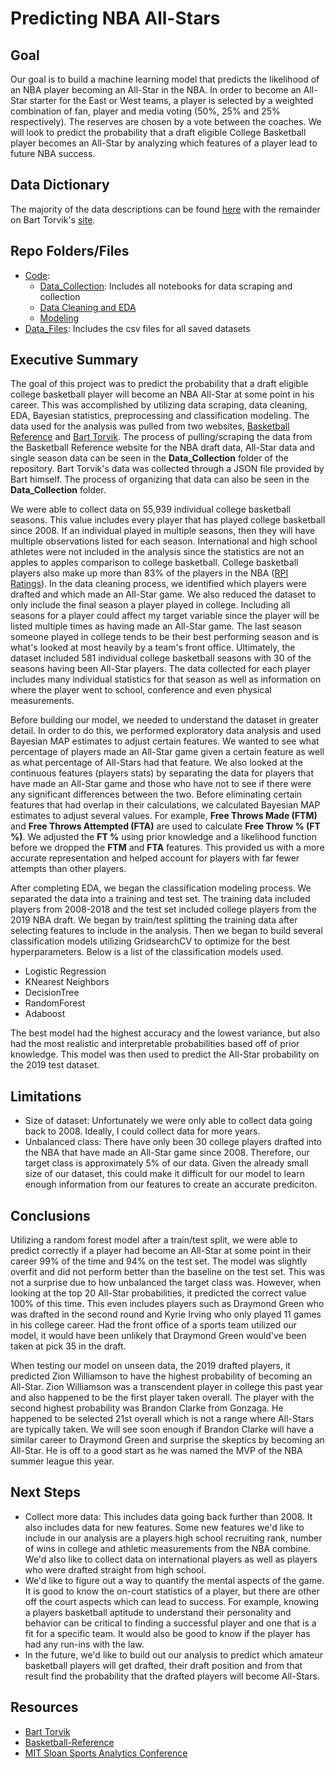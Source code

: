 # Predicting NBA All-Stars


## Goal
Our goal is to build a machine learning model that predicts the likelihood of an NBA player becoming an All-Star in the NBA. In order to become an All-Star starter  for the East or West teams, a player is selected by a weighted combination of fan, player and media voting (50%, 25% and 25% respectively). The reserves are chosen by a vote between the coaches. We will look to predict the probability that a draft eligible College Basketball player becomes an All-Star by analyzing which features of a player lead to future NBA success.

## Data Dictionary
The majority of the data descriptions can be found [here](https://www.basketball-reference.com/about/glossary.html#mp) with the remainder on Bart Torvik's [site](https://www.bigtengeeks.com/new-stat-porpagatu/).

## Repo Folders/Files
- [Code](https://github.com/lwinter819/Capstone/tree/master/Code): 
    - [Data_Collection](https://github.com/lwinter819/Capstone/tree/master/Code/Data_Collection): Includes all notebooks for data scraping and collection
    - [Data Cleaning and EDA](https://github.com/lwinter819/Capstone/blob/master/Code/Data%20Cleaning%20and%20EDA.ipynb)
    - [Modeling](https://github.com/lwinter819/Capstone/blob/master/Code/Modeling.ipynb)
- [Data_Files](https://github.com/lwinter819/Capstone/tree/master/Data_Files): Includes the csv files for all saved datasets


## Executive Summary
The goal of this project was to predict the probability that a draft eligible college basketball player will become an NBA All-Star at some point in his career. This was accomplished by utilizing data scraping, data cleaning, EDA, Bayesian statistics, preprocessing and classification modeling. The data used for the analysis was pulled from two websites, [Basketball Reference](https://www.sports-reference.com/cbb/play-index/psl_finder.cgi?request=1&match=combined&year_min=2006&year_max=2019&conf_id=&school_id=&class_is_fr=Y&class_is_so=Y&class_is_jr=Y&class_is_sr=Y&pos_is_g=Y&pos_is_gf=Y&pos_is_fg=Y&pos_is_f=Y&pos_is_fc=Y&pos_is_cf=Y&pos_is_c=Y&games_type=A&qual=&c1stat=&c1comp=&c1val=&c2stat=&c2comp=&c2val=&c3stat=&c3comp=&c3val=&c4stat=&c4comp=&c4val=&order_by=pts&order_by_asc=&offset=0) and [Bart Torvik](http://barttorvik.com). The process of pulling/scraping the data from the Basketball Reference website for the NBA draft data, All-Star data and single season data can be seen in the **Data_Collection** folder of the repository. Bart Torvik's data was collected through a JSON file provided by Bart himself. The process of organizing that data can also be seen in the **Data_Collection** folder. 

We were able to collect data on 55,939 individual college basketball seasons. This value includes every player that has played college basketball since 2008. If an individual played in multiple seasons, then they will have multiple observations listed for each season. International and high school athletes were not included in the analysis since the statistics are not an apples to apples comparison to college basketball. College basketball players also make up more than 83% of the players in the NBA ([RPI Ratings](http://rpiratings.com/NBA.php)). In the data cleaning process, we identified which players were drafted and which made an All-Star game. We also reduced the dataset to only include the final season a player played in college. Including all seasons for a player could affect my target variable since the player will be listed multiple times as having made an All-Star game. The last season someone played in college tends to be their best performing season and is what's looked at most heavily by a team's front office. Ultimately, the dataset included 581 individual college basketball seasons with 30 of the seasons having been All-Star players. The data collected for each player includes many individual statistics for that season as well as information on where the player went to school, conference and even physical measurements. 

Before building our model, we needed to understand the dataset in greater detail. In order to do this, we performed exploratory data analysis and used Bayesian MAP estimates to adjust certain features. We wanted to see what percentage of players made an All-Star game given a certain feature as well as what percentage of All-Stars had that feature. We also looked at the continuous features (players stats) by separating the data for players that have made an All-Star game and those who have not to see if there were any significant differences between the two. Before eliminating certain features that had overlap in their calculations, we calculated Bayesian MAP estimates to adjust several values. For example, **Free Throws Made (FTM)** and **Free Throws Attempted (FTA)** are used to calculate **Free Throw % (FT %)**. We adjusted the **FT %** using prior knowledge and a likelihood function before we dropped the **FTM** and **FTA** features. This provided us with a more accurate representation and helped account for players with far fewer attempts than other players. 

After completing EDA, we began the classification modeling process. We separated the data into a training and test set. The training data included players from 2008-2018 and the test set included college players from the 2019 NBA draft. We began by train/test splitting the training data after selecting features to include in the analysis. Then we began to build several classification models utilizing GridsearchCV to optimize for the best hyperparameters. Below is a list of the classification models used. 

- Logistic Regression  
- KNearest Neighbors 
- DecisionTree 
- RandomForest
- Adaboost

The best model had the highest accuracy and the lowest variance, but also had the most realistic and interpretable probabilities based off of prior knowledge. This model was then used to predict the All-Star probability on the 2019 test dataset.

## Limitations
- Size of dataset: Unfortunately we were only able to collect data going back to 2008. Ideally, I could collect data for more years.
- Unbalanced class: There have only been 30 college players drafted into the NBA that have made an All-Star game since 2008. Therefore, our target class is approximately 5% of our data. Given the already small size of our dataset, this could make it difficult for our model to learn enough information from our features to create an accurate prediciton. 


## Conclusions
Utilizing a random forest model after a train/test split, we were able to predict correctly if a player had become an All-Star at some point in their career 99% of the time and 94% on the test set. The model was slightly overfit and did not perform better than the baseline on the test set. This was not a surprise due to how unbalanced the target class was. However, when looking at the top 20 All-Star probabilities, it predicted the correct value 100% of this time. This even includes players such as Draymond Green who was drafted in the second round and Kyrie Irving who only played 11 games in his college career. Had the front office of a sports team utilized our model, it would have been unlikely that Draymond Green would've been taken at pick 35 in the draft.

When testing our model on unseen data, the 2019 drafted players, it predicted Zion Williamson to have the highest probability of becoming an All-Star. Zion Williamson was a transcendent player in college this past year and also happened to be the first player taken overall. The player with the second highest probability was Brandon Clarke from Gonzaga. He happened to be selected 21st overall which is not a range where All-Stars are typically taken. We will see soon enough if Brandon Clarke will have a similar career to Draymond Green and surprise the skeptics by becoming an All-Star. He is off to a good start as he was named the MVP of the NBA summer league this year.
 

## Next Steps
- Collect more data: This includes data going back further than 2008. It also includes data for new features. Some new features we'd like to include in our analysis are a players high school recruiting rank, number of wins in college and athletic measurements from the NBA combine. We'd also like to collect data on international players as well as players who were drafted straight from high school.
- We'd like to figure out a way to quantify the mental aspects of the game. It is good to know the on-court statistics of a player, but there are other off the court aspects which can lead to success. For example, knowing a players basketball aptitude to understand their personality and behavior can be critical to finding a successful player and one that is a fit for a specific team. It would also be good to know if the player has had any run-ins with the law.
- In the future, we'd like to build out our analysis to predict which amateur basketball players will get drafted, their draft position and from that result find the probability that the drafted players will become All-Stars.

## Resources
- [Bart Torvik](http://barttorvik.com/playerstat.php?link=y&year=2019&top=353&start=20181101&end=20190501)
- [Basketball-Reference](https://www.sports-reference.com/cbb/play-index/psl_finder.cgi?request=1&match=combined&year_min=2006&year_max=2019&conf_id=&school_id=&class_is_fr=Y&class_is_so=Y&class_is_jr=Y&class_is_sr=Y&pos_is_g=Y&pos_is_gf=Y&pos_is_fg=Y&pos_is_f=Y&pos_is_fc=Y&pos_is_cf=Y&pos_is_c=Y&games_type=A&qual=&c1stat=&c1comp=&c1val=&c2stat=&c2comp=&c2val=&c3stat=&c3comp=&c3val=&c4stat=&c4comp=&c4val=&order_by=pts&order_by_asc=&offset=0)
- [MIT Sloan Sports Analytics Conference](http://www.sloansportsconference.com/wp-content/uploads/2018/02/2004.pdf)


